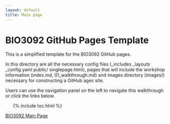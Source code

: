 ```yaml
---
layout: default
title: Main page
---
```


# BIO3092 GitHub Pages Template

This is a simplified template for the BIO3092 GitHub pages.

In this directory are all the necessary config files (\_includes \_layouts \_config.yaml public/ singlepage.html), pages that will include the workshop information (index.md, 01_walkthrough.md) and images directory (images/) necessary for constructing a GitHub ages site.

Users can use the navigation panel on the left to navigate this walkthrough or click the links below.

<ol>
{% include toc.html %}
</ol>

[BIO3092 Main Page](https://uoe-bio3092.github.io/BIO3092)
